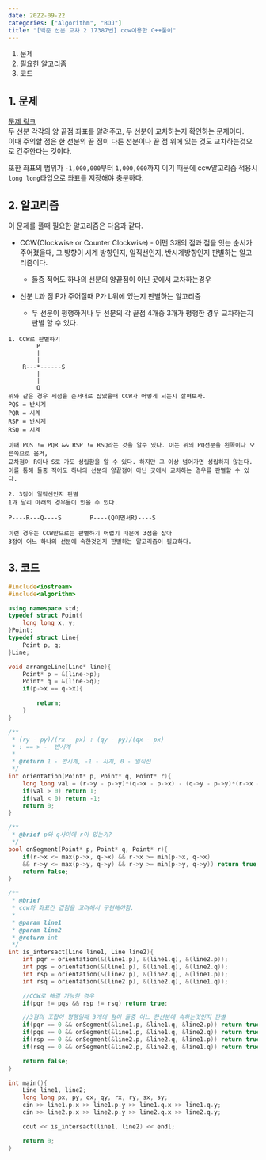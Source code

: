 ```yaml
---
date: 2022-09-22
categories: ["Algorithm", "BOJ"]
title: "[백준 선분 교차 2 17387번] ccw이용한 C++풀이"
---
```

1. 문제
2. 필요한 알고리즘
3. 코드
  
## 1. 문제
[문제 링크](https://www.acmicpc.net/problem/17387)  
두 선분 각각의 양 끝점 좌표를 알려주고, 두 선분이 교차하는지 확인하는 문제이다.  
이때 주의할 점은 한 선분의 끝 점이 다른 선분이나 끝 점 위에 있는 것도 교차하는것으로 간주한다는 것이다.  

또한 좌표의 범위가 `-1,000,000`부터 `1,000,000`까지 이기 때문에 ccw알고리즘 적용시 `long long`타입으로 좌표를 저장해야 충분하다.  
  
## 2. 알고리즘
이 문제를 풀때 필요한 알고리즘은 다음과 같다.  
* CCW(Clockwise or Counter Clockwise) - 어떤 3개의 점과 점을 잇는 순서가 주어졌을때, 그 방향이 시계 방향인지, 일직선인지, 반시계방향인지 판별하는 알고리즘이다. 
    * 둘중 적어도 하나의 선분의 양끝점이 아닌 곳에서 교차하는경우
  
* 선분 L과 점 P가 주어질때 P가 L위에 있는지 판별하는 알고리즘
    * 두 선분이 평행하거나 두 선분의 각 끝점 4개중 3개가 평행한 경우 교차하는지 판별 할 수 있다.

```
1. CCW로 판별하기
        P
        |
        |
    R---*------S
        |
        |
        Q
위와 같은 경우 세점을 순서대로 잡았을때 CCW가 어떻게 되는지 살펴보자.
PQS = 반시계
PQR = 시계
RSP = 반시계
RSQ = 시계

이때 PQS != PQR && RSP != RSQ라는 것을 알수 있다. 이는 위의 PQ선분을 왼쪽이나 오른쪽으로 옮겨, 
교차점이 R이나 S로 가도 성립함을 알 수 있다. 하지만 그 이상 넘어가면 성립하지 않는다.
이를 통해 둘중 적어도 하나의 선분의 양끝점이 아닌 곳에서 교차하는 경우를 판별할 수 있다.  

2. 3점이 일직선인지 판별
1과 달리 아래의 경우들이 있을 수 있다.

P----R---Q----S        P----(Q이면서R)----S

이런 경우는 CCW만으로는 판별하기 어렵기 때문에 3점을 잡아
3점이 어느 하나의 선분에 속한것인지 판별하는 알고리즘이 필요하다.
```

## 3. 코드
```c++
#include<iostream>
#include<algorithm>

using namespace std;
typedef struct Point{
    long long x, y;
}Point;
typedef struct Line{
    Point p, q;
}Line;

void arrangeLine(Line* line){
    Point* p = &(line->p);
    Point* q = &(line->q);
    if(p->x == q->x){

        return;
    }
}

/**
 * (ry - py)/(rx - px) : (qy - py)/(qx - px)
 * : == > -  반시계
 * 
 * @return 1 - 반시계, -1 - 시계, 0 - 일직선
 */
int orientation(Point* p, Point* q, Point* r){
    long long val = (r->y - p->y)*(q->x - p->x) - (q->y - p->y)*(r->x - p->x);
    if(val > 0) return 1;
    if(val < 0) return -1;
    return 0;
}

/**
 * @brief p와 q사이에 r이 있는가?
 */
bool onSegment(Point* p, Point* q, Point* r){
    if(r->x <= max(p->x, q->x) && r->x >= min(p->x, q->x)
    && r->y <= max(p->y, q->y) && r->y >= min(p->y, q->y)) return true;
    return false;
}

/**
 * @brief 
 * ccw와 좌표간 겹침을 고려해서 구현해야함.
 * 
 * @param line1 
 * @param line2 
 * @return int 
 */
int is_intersact(Line line1, Line line2){
    int pqr = orientation(&(line1.p), &(line1.q), &(line2.p));
    int pqs = orientation(&(line1.p), &(line1.q), &(line2.q));
    int rsp = orientation(&(line2.p), &(line2.q), &(line1.p));
    int rsq = orientation(&(line2.p), &(line2.q), &(line1.q));

    //CCW로 해결 가능한 경우
    if(pqr != pqs && rsp != rsq) return true;

    //3점의 조합이 평행일때 3개의 점이 둘중 어느 한선분에 속하는것인지 판별 
    if(pqr == 0 && onSegment(&line1.p, &line1.q, &line2.p)) return true;
    if(pqs == 0 && onSegment(&line1.p, &line1.q, &line2.q)) return true;
    if(rsp == 0 && onSegment(&line2.p, &line2.q, &line1.p)) return true;
    if(rsq == 0 && onSegment(&line2.p, &line2.q, &line1.q)) return true;

    return false;
}

int main(){
    Line line1, line2;
    long long px, py, qx, qy, rx, ry, sx, sy;
    cin >> line1.p.x >> line1.p.y >> line1.q.x >> line1.q.y;
    cin >> line2.p.x >> line2.p.y >> line2.q.x >> line2.q.y;

    cout << is_intersact(line1, line2) << endl;

    return 0;
}
```